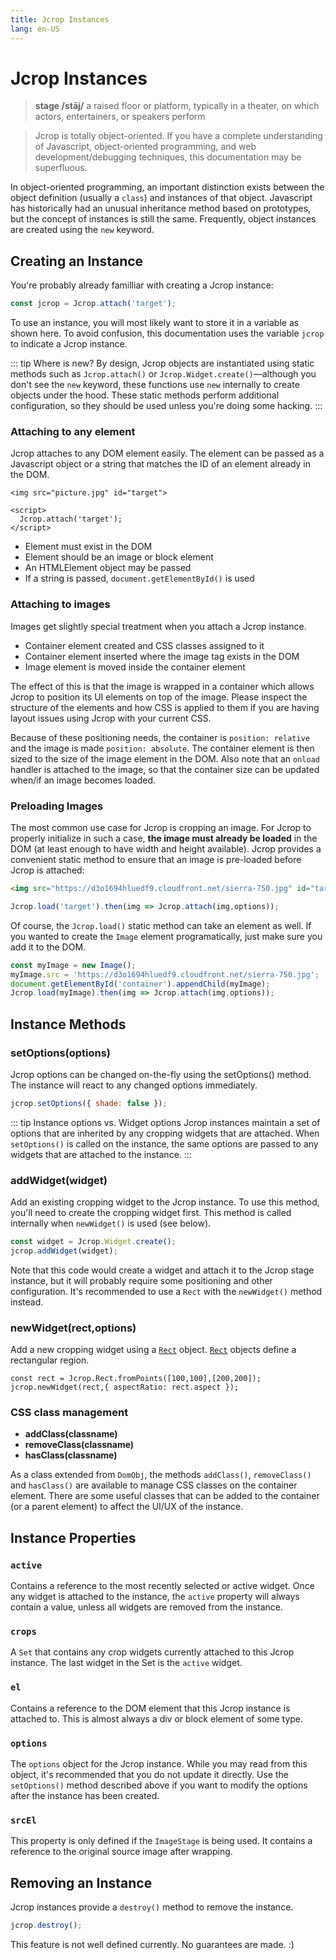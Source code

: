 ```yaml
---
title: Jcrop Instances
lang: en-US
---
```


# Jcrop Instances

> **stage /stāj/** a raised floor or platform, typically in a theater, on which actors, entertainers, or speakers perform

> Jcrop is totally object-oriented. If you have a complete understanding
> of Javascript, object-oriented programming, and web development/debugging
> techniques, this documentation may be superfluous.

In object-oriented programming, an important distinction exists between
the object definition (usually a `class`) and instances of that object.
Javascript has historically had an unusual inheritance method based on
prototypes, but the concept of instances is still the same. Frequently,
object instances are created using the `new` keyword.

## Creating an Instance

You're probably already familliar with creating a Jcrop instance:

```js
const jcrop = Jcrop.attach('target');
```

To use an instance, you will most likely want to store it in a
variable as shown here. To avoid confusion, this documentation
uses the variable `jcrop` to indicate a Jcrop instance.

::: tip Where is new?
By design, Jcrop objects are instantiated using static methods
such as `Jcrop.attach()` or `Jcrop.Widget.create()`—although
you don't see the `new` keyword, these functions use `new` internally
to create objects under the hood. These static methods perform
additional configuration, so they should be used unless you're
doing some hacking.
:::

### Attaching to any element

Jcrop attaches to any DOM element easily. The element can
be passed as a Javascript object or a string that matches the
ID of an element already in the DOM.

```html{4}
<img src="picture.jpg" id="target">

<script>
  Jcrop.attach('target');
</script>
```

  * Element must exist in the DOM
  * Element should be an image or block element
  * An HTMLElement object may be passed
  * If a string is passed, `document.getElementById()` is used

### Attaching to images

Images get slightly special treatment when you attach a Jcrop instance.

  * Container element created and CSS classes assigned to it
  * Container element inserted where the image tag exists in the DOM
  * Image element is moved inside the container element

The effect of this is that the image is wrapped in a container which
allows Jcrop to position its UI elements on top of the image.
Please inspect the structure of the elements and how CSS is applied to
them if you are having layout issues using Jcrop with your current CSS.

Because of these positioning needs, the container is `position: relative`
and the image is made `position: absolute`. The container element is then
sized to the size of the image element in the DOM. Also note that an
`onload` handler is attached to the image, so that the container size
can be updated when/if an image becomes loaded.

### Preloading Images

The most common use case for Jcrop is cropping an image. For Jcrop to
properly initialize in such a case, **the image must already be loaded**
in the DOM (at least enough to have width and height available).
Jcrop provides a convenient static method to ensure that an image is
pre-loaded before Jcrop is attached:

```html
<img src="https://d3o1694hluedf9.cloudfront.net/sierra-750.jpg" id="target">
```
```js
Jcrop.load('target').then(img => Jcrop.attach(img,options));
```

Of course, the `Jcrop.load()` static method can take an element as well.
If you wanted to create the `Image` element programatically, just make
sure you add it to the DOM.

```js
const myImage = new Image();
myImage.src = 'https://d3o1694hluedf9.cloudfront.net/sierra-750.jpg';
document.getElementById('container').appendChild(myImage);
Jcrop.load(myImage).then(img => Jcrop.attach(img,options));
```

## Instance Methods

### setOptions(options)

Jcrop options can be changed on-the-fly using the setOptions() method.
The instance will react to any changed options immediately.

```js
jcrop.setOptions({ shade: false });
```

::: tip Instance options vs. Widget options
Jcrop instances maintain a set of options that are inherited by any
cropping widgets that are attached. When `setOptions()` is called
on the instance, the same options are passed to any widgets that
are attached to the instance.
:::

### addWidget(widget)

Add an existing cropping widget to the Jcrop instance. To use this
method, you'll need to create the cropping widget first. This method
is called internally when `newWidget()` is used (see below).

```js
const widget = Jcrop.Widget.create();
jcrop.addWidget(widget);
```

Note that this code would create a widget and attach it to the Jcrop
stage instance, but it will probably require some positioning and
other configuration. It's recommended to use a `Rect` with the
`newWidget()` method instead.

### newWidget(rect,options)

Add a new cropping widget using a [`Rect`](/objects/rect.html) object.
[`Rect`](/objects/rect.html) objects define a rectangular region.

```js{2}
const rect = Jcrop.Rect.fromPoints([100,100],[200,200]);
jcrop.newWidget(rect,{ aspectRatio: rect.aspect });
```

### CSS class management

  * **addClass(classname)**
  * **removeClass(classname)**
  * **hasClass(classname)**

As a class extended from `DomObj`, the methods `addClass()`,
`removeClass()` and `hasClass()` are available to manage CSS
classes on the container element. There are some useful classes
that can be added to the container (or a parent element) to
affect the UI/UX of the instance.

## Instance Properties

### `active`

Contains a reference to the most recently selected or active widget.
Once any widget is attached to the instance, the `active` property
will always contain a value, unless all widgets are removed from
the instance.

### `crops`

A `Set` that contains any crop widgets currently attached to this
Jcrop instance. The last widget in the Set is the `active` widget.

### `el`

Contains a reference to the DOM element that this Jcrop instance is
attached to. This is almost always a div or block element of some type.

### `options`

The `options` object for the Jcrop instance. While you may read from
this object, it's recommended that you do not update it directly.
Use the `setOptions()` method described above if you want to modify
the options after the instance has been created.

### `srcEl`

This property is only defined if the `ImageStage` is being used.
It contains a reference to the original source image after wrapping.

## Removing an Instance

Jcrop instances provide a `destroy()` method to remove the instance.

```js
jcrop.destroy();
```

This feature is not well defined currently. No guarantees are made. :)
